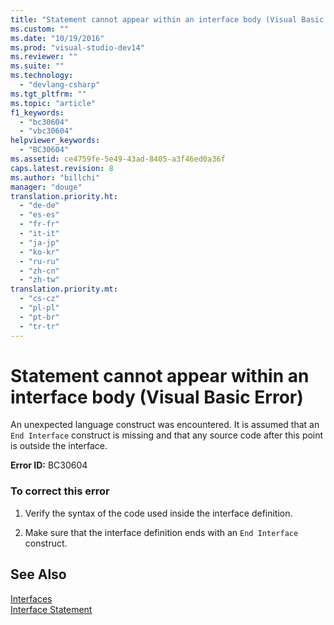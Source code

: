 ```yaml
---
title: "Statement cannot appear within an interface body (Visual Basic Error)"
ms.custom: ""
ms.date: "10/19/2016"
ms.prod: "visual-studio-dev14"
ms.reviewer: ""
ms.suite: ""
ms.technology: 
  - "devlang-csharp"
ms.tgt_pltfrm: ""
ms.topic: "article"
f1_keywords: 
  - "bc30604"
  - "vbc30604"
helpviewer_keywords: 
  - "BC30604"
ms.assetid: ce4759fe-5e49-43ad-8405-a3f46ed0a36f
caps.latest.revision: 8
ms.author: "billchi"
manager: "douge"
translation.priority.ht: 
  - "de-de"
  - "es-es"
  - "fr-fr"
  - "it-it"
  - "ja-jp"
  - "ko-kr"
  - "ru-ru"
  - "zh-cn"
  - "zh-tw"
translation.priority.mt: 
  - "cs-cz"
  - "pl-pl"
  - "pt-br"
  - "tr-tr"
---
```

# Statement cannot appear within an interface body (Visual Basic Error)
An unexpected language construct was encountered. It is assumed that an `End Interface` construct is missing and that any source code after this point is outside the interface.  
  
 **Error ID:** BC30604  
  
### To correct this error  
  
1.  Verify the syntax of the code used inside the interface definition.  
  
2.  Make sure that the interface definition ends with an `End Interface` construct.  
  
## See Also  
 [Interfaces](../Topic/Interfaces%20\(Visual%20Basic\).md)   
 [Interface Statement](../Topic/Interface%20Statement%20\(Visual%20Basic\).md)